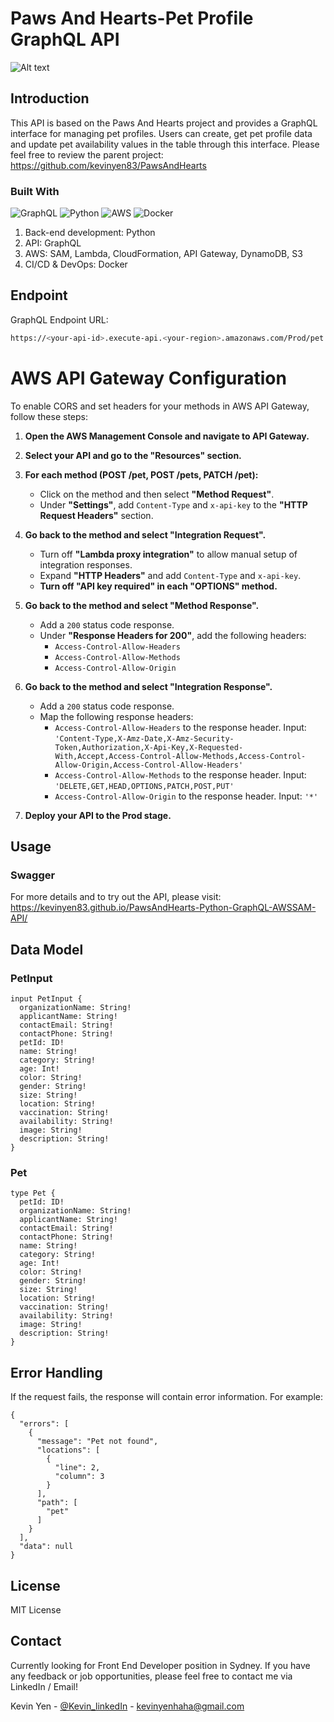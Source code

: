 # Paws And Hearts-Pet Profile GraphQL API

![Alt text](https://github.com/kevinyen83/PawsAndHearts-AWSSAM-GraphQL-API/blob/main/screenshots/AWS.drawio.png)

## Introduction

This API is based on the Paws And Hearts project and provides a GraphQL interface for managing pet profiles. Users can create, get pet profile data and update pet availability values in the table through this interface. Please feel free to review the parent project: https://github.com/kevinyen83/PawsAndHearts

### Built With

![GraphQL](https://img.shields.io/badge/-GraphQL-E10098?style=for-the-badge&logo=graphql&logoColor=white)
![Python](https://img.shields.io/badge/python-3670A0?style=for-the-badge&logo=python&logoColor=ffdd54)
![AWS](https://img.shields.io/badge/AWS-%23FF9900.svg?style=for-the-badge&logo=amazon-aws&logoColor=white)
![Docker](https://img.shields.io/badge/docker-%230db7ed.svg?style=for-the-badge&logo=docker&logoColor=white)

1.  Back-end development: Python
2.  API: GraphQL
3.  AWS: SAM, Lambda, CloudFormation, API Gateway, DynamoDB, S3
4.  CI/CD & DevOps: Docker

## Endpoint

GraphQL Endpoint URL:

```sh
https://<your-api-id>.execute-api.<your-region>.amazonaws.com/Prod/pet
```

# AWS API Gateway Configuration

To enable CORS and set headers for your methods in AWS API Gateway, follow these steps:

1.  **Open the AWS Management Console and navigate to API Gateway.**

2.  **Select your API and go to the "Resources" section.**

3.  **For each method (POST /pet, POST /pets, PATCH /pet):**

    - Click on the method and then select **"Method Request"**.
    - Under **"Settings"**, add `Content-Type` and `x-api-key` to the **"HTTP Request Headers"** section.

4.  **Go back to the method and select "Integration Request".**

    - Turn off **"Lambda proxy integration"** to allow manual setup of integration responses.
    - Expand **"HTTP Headers"** and add `Content-Type` and `x-api-key`.
    - **Turn off "API key required" in each "OPTIONS" method.**

5.  **Go back to the method and select "Method Response".**

    - Add a `200` status code response.
    - Under **"Response Headers for 200"**, add the following headers:
      - `Access-Control-Allow-Headers`
      - `Access-Control-Allow-Methods`
      - `Access-Control-Allow-Origin`

6.  **Go back to the method and select "Integration Response".**

    - Add a `200` status code response.
    - Map the following response headers:
      - `Access-Control-Allow-Headers` to the response header. Input:
        `'Content-Type,X-Amz-Date,X-Amz-Security-Token,Authorization,X-Api-Key,X-Requested-With,Accept,Access-Control-Allow-Methods,Access-Control-Allow-Origin,Access-Control-Allow-Headers'`
      - `Access-Control-Allow-Methods` to the response header. Input:
        `'DELETE,GET,HEAD,OPTIONS,PATCH,POST,PUT'`
      - `Access-Control-Allow-Origin` to the response header. Input:
        `'*'`

7.  **Deploy your API to the Prod stage.**

## Usage

### Swagger

For more details and to try out the API, please visit: https://kevinyen83.github.io/PawsAndHearts-Python-GraphQL-AWSSAM-API/

## Data Model

### PetInput

```
input PetInput {
  organizationName: String!
  applicantName: String!
  contactEmail: String!
  contactPhone: String!
  petId: ID!
  name: String!
  category: String!
  age: Int!
  color: String!
  gender: String!
  size: String!
  location: String!
  vaccination: String!
  availability: String!
  image: String!
  description: String!
}
```

### Pet

```
type Pet {
  petId: ID!
  organizationName: String!
  applicantName: String!
  contactEmail: String!
  contactPhone: String!
  name: String!
  category: String!
  age: Int!
  color: String!
  gender: String!
  size: String!
  location: String!
  vaccination: String!
  availability: String!
  image: String!
  description: String!
}
```

## Error Handling

If the request fails, the response will contain error information. For example:

```
{
  "errors": [
    {
      "message": "Pet not found",
      "locations": [
        {
          "line": 2,
          "column": 3
        }
      ],
      "path": [
        "pet"
      ]
    }
  ],
  "data": null
}
```

## License

MIT License

## Contact

Currently looking for Front End Developer position in Sydney.
If you have any feedback or job opportunities, please feel free to contact me via LinkedIn / Email!

Kevin Yen - [@Kevin_linkedIn](https://www.linkedin.com/in/kerwinyen83/) - kevinyenhaha@gmail.com
